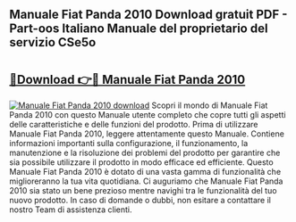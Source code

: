 ## Manuale Fiat Panda 2010 Download gratuit PDF - Part-oos Italiano Manuale del proprietario del servizio CSe5o

# <h2><a href="http://dfb6fmi.blite.top/?on=Manuale+Fiat+Panda+2010">🔗Download 👉🔴 Manuale Fiat Panda 2010</a></h2>

[![Manuale Fiat Panda 2010 download](https://i.imgur.com/lujVjoI.png)](http://dfb6fmi.blite.top/?on=Manuale+Fiat+Panda+2010)
Scopri il mondo di Manuale Fiat Panda 2010 con questo Manuale utente completo che copre tutti gli aspetti delle caratteristiche e delle funzioni del prodotto. Prima di utilizzare Manuale Fiat Panda 2010, leggere attentamente questo Manuale. Contiene informazioni importanti sulla configurazione, il funzionamento, la manutenzione e la risoluzione dei problemi del prodotto per garantire che sia possibile utilizzare il prodotto in modo efficace ed efficiente. Questo Manuale Fiat Panda 2010 è dotato di una vasta gamma di funzionalità che miglioreranno la tua vita quotidiana. Ci auguriamo che Manuale Fiat Panda 2010 sia stato un bene prezioso mentre navighi tra le funzionalità del tuo nuovo prodotto. In caso di domande o dubbi, non esitare a contattare il nostro Team di assistenza clienti.
